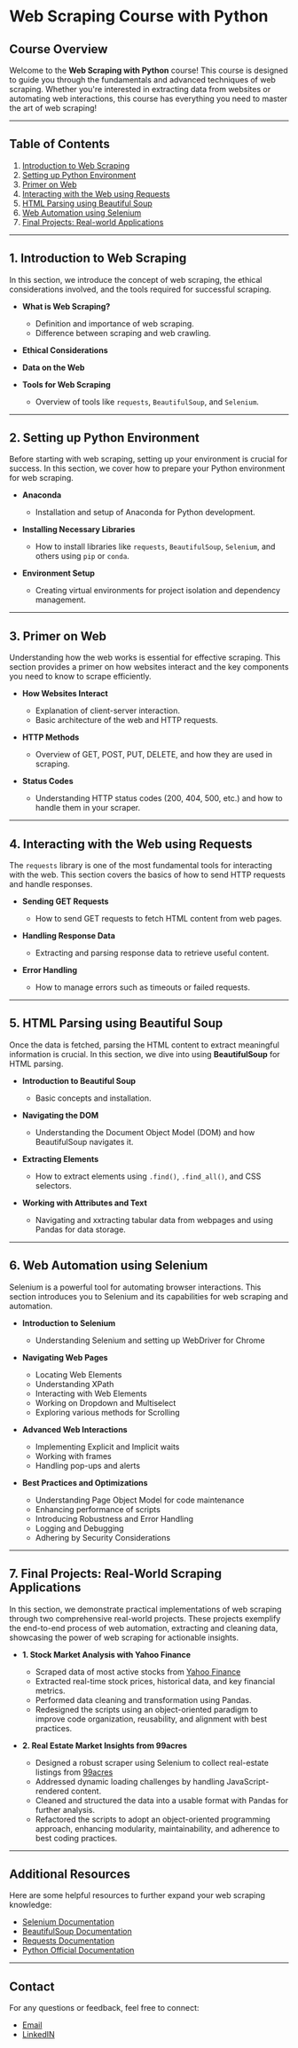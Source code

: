 # Web Scraping Course with Python

## Course Overview

Welcome to the **Web Scraping with Python** course! This course is designed to guide you through the fundamentals and advanced techniques of web scraping. Whether you're interested in extracting data from websites or automating web interactions, this course has everything you need to master the art of web scraping!

---

## Table of Contents

1. [Introduction to Web Scraping](1.%20Introduction%20to%20Web%20Scraping/)
2. [Setting up Python Environment](2.%20Setting%20Up%20Python%20Environment/)
3. [Primer on Web](3.%20Primer%20on%20Web/)
4. [Interacting with the Web using Requests](4.%Requests/)
5. [HTML Parsing using Beautiful Soup](5.%20Beautiful%20Soup/)
6. [Web Automation using Selenium](6.%20Selenium/)
7. [Final Projects: Real-world Applications](7.%20Final%20Projects/)

---

## 1. Introduction to Web Scraping

In this section, we introduce the concept of web scraping, the ethical considerations involved, and the tools required for successful scraping.

- **What is Web Scraping?**
  - Definition and importance of web scraping.
  - Difference between scraping and web crawling.
  
- **Ethical Considerations**

- **Data on the Web**

- **Tools for Web Scraping**
  - Overview of tools like `requests`, `BeautifulSoup`, and `Selenium`.

---

## 2. Setting up Python Environment

Before starting with web scraping, setting up your environment is crucial for success. In this section, we cover how to prepare your Python environment for web scraping.

- **Anaconda**
  - Installation and setup of Anaconda for Python development.
  
- **Installing Necessary Libraries**
  - How to install libraries like `requests`, `BeautifulSoup`, `Selenium`, and others using `pip` or `conda`.

- **Environment Setup**
  - Creating virtual environments for project isolation and dependency management.

---

## 3. Primer on Web

Understanding how the web works is essential for effective scraping. This section provides a primer on how websites interact and the key components you need to know to scrape efficiently.

- **How Websites Interact**
  - Explanation of client-server interaction.
  - Basic architecture of the web and HTTP requests.
  
- **HTTP Methods**
  - Overview of GET, POST, PUT, DELETE, and how they are used in scraping.
  
- **Status Codes**
  - Understanding HTTP status codes (200, 404, 500, etc.) and how to handle them in your scraper.

---

## 4. Interacting with the Web using Requests

The `requests` library is one of the most fundamental tools for interacting with the web. This section covers the basics of how to send HTTP requests and handle responses.

- **Sending GET Requests**
  - How to send GET requests to fetch HTML content from web pages.
  
- **Handling Response Data**
  - Extracting and parsing response data to retrieve useful content.

- **Error Handling**
  - How to manage errors such as timeouts or failed requests.

---

## 5. HTML Parsing using Beautiful Soup

Once the data is fetched, parsing the HTML content to extract meaningful information is crucial. In this section, we dive into using **BeautifulSoup** for HTML parsing.

- **Introduction to Beautiful Soup**
  - Basic concepts and installation.
  
- **Navigating the DOM**
  - Understanding the Document Object Model (DOM) and how BeautifulSoup navigates it.
  
- **Extracting Elements**
  - How to extract elements using `.find()`, `.find_all()`, and CSS selectors.
  
- **Working with Attributes and Text**
  - Navigating and xxtracting tabular data from webpages and using Pandas for data storage.

---

## 6. Web Automation using Selenium

Selenium is a powerful tool for automating browser interactions. This section introduces you to Selenium and its capabilities for web scraping and automation.

- **Introduction to Selenium**
  - Understanding Selenium and setting up WebDriver for Chrome
  
- **Navigating Web Pages**
  - Locating Web Elements
  - Understanding XPath
  - Interacting with Web Elements
  - Working on Dropdown and Multiselect
  - Exploring various methods for Scrolling
  
- **Advanced Web Interactions**
  - Implementing Explicit and Implicit waits
  - Working with frames
  - Handling pop-ups and alerts
  
- **Best Practices and Optimizations**
  - Understanding Page Object Model for code maintenance
  - Enhancing performance of scripts
  - Introducing Robustness and Error Handling
  - Logging and Debugging
  - Adhering by Security Considerations

---

## 7. Final Projects: Real-World Scraping Applications

In this section, we demonstrate practical implementations of web scraping through two comprehensive real-world projects. These projects exemplify the end-to-end process of web automation, extracting and cleaning data, showcasing the power of web scraping for actionable insights.

- **1. Stock Market Analysis with Yahoo Finance**
  - Scraped data of most active stocks from [Yahoo Finance](https://finance.yahoo.com/)
  - Extracted real-time stock prices, historical data, and key financial metrics.
  - Performed data cleaning and transformation using Pandas.
  - Redesigned the scripts using an object-oriented paradigm to improve code organization, reusability, and alignment with best practices.
  
- **2. Real Estate Market Insights from 99acres**
  - Designed a robust scraper using Selenium to collect real-estate listings from [99acres](https://www.99acres.com/)
  - Addressed dynamic loading challenges by handling JavaScript-rendered content.
  - Cleaned and structured the data into a usable format with Pandas for further analysis.
  - Refactored the scripts to adopt an object-oriented programming approach, enhancing modularity, maintainability, and adherence to best coding practices.
    
---

## Additional Resources

Here are some helpful resources to further expand your web scraping knowledge:

- [Selenium Documentation](https://www.selenium.dev/documentation/)
- [BeautifulSoup Documentation](https://www.crummy.com/software/BeautifulSoup/bs4/doc/)
- [Requests Documentation](https://requests.readthedocs.io/en/latest/)
- [Python Official Documentation](https://docs.python.org/3/)

---

## Contact

For any questions or feedback, feel free to connect:
- [Email](mailto:misbahullahsheriff@gmail.com)
- [LinkedIN](https://www.linkedin.com/in/mohammed-misbahullah-sheriff/)

